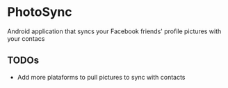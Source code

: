 # PhotoSync
Android application that syncs your Facebook friends' profile pictures with your contacs

## TODOs
* Add more plataforms to pull pictures to sync with contacts
